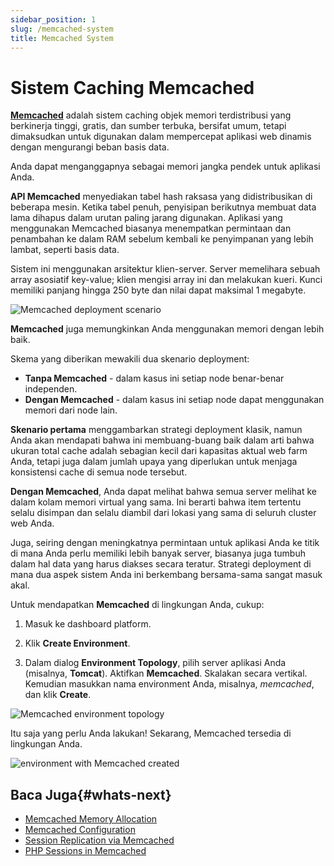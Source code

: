 ```yaml
---
sidebar_position: 1
slug: /memcached-system
title: Memcached System
---
```


# Sistem Caching Memcached

**[Memcached](http://memcached.org/)** adalah sistem caching objek memori terdistribusi yang berkinerja tinggi, gratis, dan sumber terbuka, bersifat umum, tetapi dimaksudkan untuk digunakan dalam mempercepat aplikasi web dinamis dengan mengurangi beban basis data.

Anda dapat menganggapnya sebagai memori jangka pendek untuk aplikasi Anda.

**API Memcached** menyediakan tabel hash raksasa yang didistribusikan di beberapa mesin. Ketika tabel penuh, penyisipan berikutnya membuat data lama dihapus dalam urutan paling jarang digunakan. Aplikasi yang menggunakan Memcached biasanya menempatkan permintaan dan penambahan ke dalam RAM sebelum kembali ke penyimpanan yang lebih lambat, seperti basis data.

Sistem ini menggunakan arsitektur klien-server. Server memelihara sebuah array asosiatif key-value; klien mengisi array ini dan melakukan kueri. Kunci memiliki panjang hingga 250 byte dan nilai dapat maksimal 1 megabyte.

![Memcached deployment scenario](#)

**Memcached** juga memungkinkan Anda menggunakan memori dengan lebih baik.

Skema yang diberikan mewakili dua skenario deployment:

- **Tanpa Memcached** - dalam kasus ini setiap node benar-benar independen.
- **Dengan Memcached** - dalam kasus ini setiap node dapat menggunakan memori dari node lain.

**Skenario pertama** menggambarkan strategi deployment klasik, namun Anda akan mendapati bahwa ini membuang-buang baik dalam arti bahwa ukuran total cache adalah sebagian kecil dari kapasitas aktual web farm Anda, tetapi juga dalam jumlah upaya yang diperlukan untuk menjaga konsistensi cache di semua node tersebut.

**Dengan Memcached**, Anda dapat melihat bahwa semua server melihat ke dalam kolam memori virtual yang sama. Ini berarti bahwa item tertentu selalu disimpan dan selalu diambil dari lokasi yang sama di seluruh cluster web Anda.

Juga, seiring dengan meningkatnya permintaan untuk aplikasi Anda ke titik di mana Anda perlu memiliki lebih banyak server, biasanya juga tumbuh dalam hal data yang harus diakses secara teratur. Strategi deployment di mana dua aspek sistem Anda ini berkembang bersama-sama sangat masuk akal.

Untuk mendapatkan **Memcached** di lingkungan Anda, cukup:

1. Masuk ke dashboard platform.

2. Klik **Create Environment**.

3. Dalam dialog **Environment Topology**, pilih server aplikasi Anda (misalnya, **Tomcat**). Aktifkan **Memcached**. Skalakan secara vertikal. Kemudian masukkan nama environment Anda, misalnya, _memcached_, dan klik **Create**.

![Memcached environment topology](#)

Itu saja yang perlu Anda lakukan! Sekarang, Memcached tersedia di lingkungan Anda.

![environment with Memcached created](#)

## Baca Juga{#whats-next}

- [Memcached Memory Allocation](https://docs.dewacloud.com/memcached-memory-allocation/)
- [Memcached Configuration](https://docs.dewacloud.com/memcached-configuration/)
- [Session Replication via Memcached](https://docs.dewacloud.com/replication-memcached/)
- [PHP Sessions in Memcached](https://docs.dewacloud.com/memcached-php-sessions/)